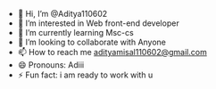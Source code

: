- 👋 Hi, I’m @Aditya110602
- 👀 I’m interested in Web front-end developer
- 🌱 I’m currently learning Msc-cs 
- 💞️ I’m looking to collaborate with Anyone 
- 📫 How to reach me adityamisal110602@gmail.com
- 😄 Pronouns: Adiii
- ⚡ Fun fact: i am ready to work with u

<!---
Aditya110602/Aditya110602 is a ✨ special ✨ repository because its `README.md` (this file) appears on your GitHub profile.
You can click the Preview link to take a look at your changes.
--->
